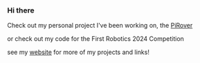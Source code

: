### Hi there

Check out my personal project I've been working on, the [PiRover](https://github.com/WeasalCrafter/PiRover)

or check out my code for the First Robotics 2024 Competition

see my [website](https://loganfick.com/) for more of my projects and links!
<!--
**WeasalCrafter/WeasalCrafter** is a ✨ _special_ ✨ repository because its `README.md` (this file) appears on your GitHub profile.

Here are some ideas to get you started:


Check out my personal project, PiRover
or check out my current code for the 2024 First Robotics Crescendo game

- 🔭 I’m currently working on ...
- 🌱 I’m currently learning ...
- 👯 I’m looking to collaborate on ...
- 🤔 I’m looking for help with ...
- 💬 Ask me about ...
- 📫 How to reach me: ...
- 😄 Pronouns: ...
- ⚡ Fun fact: ...
-->
